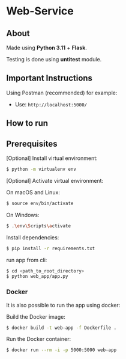 # Web-Service

## About

Made using **Python 3.11** + **Flask**. 

Testing is done using **untitest** module.

## Important Instructions

Using Postman (recommended) for example:
- Use: `http://localhost:5000/`

## How to run

## Prerequisites

\[Optional\] Install virtual environment:

```bash
$ python -m virtualenv env
```

\[Optional\] Activate virtual environment:

On macOS and Linux:
```bash
$ source env/bin/activate
```

On Windows:
```bash
$ .\env\Scripts\activate
```

Install dependencies:
```bash
$ pip install -r requirements.txt
```

run app from cli:
```bash
$ cd <path_to_root_directory>
$ python web_app/app.py
```

### Docker

It is also possible to run the app using docker:

Build the Docker image:
```bash
$ docker build -t web-app -f Dockerfile .
```

Run the Docker container:
```bash
$ docker run --rm -i -p 5000:5000 web-app
```